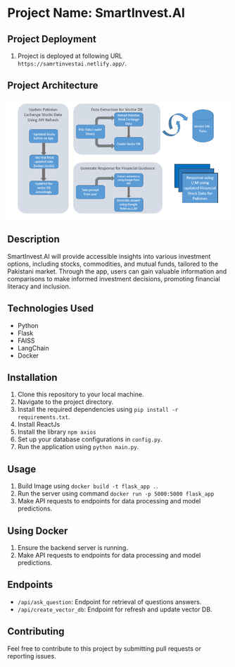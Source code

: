 # Project Name: SmartInvest.AI

## Project Deployment
1. Project is deployed at following URL `https://samrtinvestai.netlify.app/`.

## Project Architecture
![SmartInvest.AI](architecture.png)


## Description
SmartInvest.AI will provide accessible insights into various investment options, including stocks, commodities, and mutual funds, tailored to the Pakistani market. Through the app, users can gain valuable information and comparisons to make informed investment decisions, promoting financial literacy and inclusion.

## Technologies Used
- Python
- Flask
- FAISS
- LangChain 
- Docker

## Installation
1. Clone this repository to your local machine.
2. Navigate to the project directory.
3. Install the required dependencies using `pip install -r requirements.txt`.
4. Install ReactJs
5. Install the library `npm axios`
6. Set up your database configurations in `config.py`.
7. Run the application using `python main.py`.
   

## Usage
1. Build Image using `docker build -t flask_app .`.
2. Run the server using command `docker run -p 5000:5000 flask_app `
2. Make API requests to endpoints for data processing and model predictions.

## Using Docker
1. Ensure the backend server is running.
2. Make API requests to endpoints for data processing and model predictions.

## Endpoints
- `/api/ask_question`: Endpoint for retrieval of questions answers.
- `/api/create_vector_db`: Endpoint for refresh and update vector DB.

## Contributing
Feel free to contribute to this project by submitting pull requests or reporting issues.
